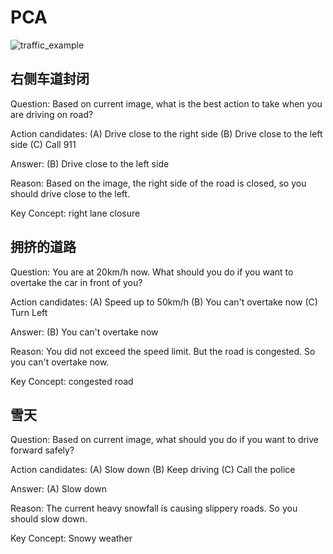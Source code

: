 # PCA

![traffic_example](https://pca-eval.github.io/assets/images/traffic_example.png)

## 右侧车道封闭

Question:
Based on current image, what is the best action to take when you are driving on road?

Action candidates:
(A) Drive close to the right side
(B) Drive close to the left side
(C) Call 911

Answer:
(B) Drive close to the left side

Reason:
Based on the image, the right side of the road is closed, so you should drive close to the left.

Key Concept:
right lane closure

## 拥挤的道路

Question:
You are at 20km/h now. What should you do if you want to overtake the car in front of you?

Action candidates:
(A) Speed up to 50km/h
(B) You can't overtake now
(C) Turn Left

Answer:
(B) You can't overtake now

Reason:
You did not exceed the speed limit. But the road is congested. So you can't overtake now.

Key Concept:
congested road

## 雪天

Question:
Based on current image, what should you do if you want to drive forward safely?

Action candidates:
(A) Slow down
(B) Keep driving
(C) Call the police

Answer:
(A) Slow down

Reason:
The current heavy snowfall is causing slippery roads. So you should slow down.

Key Concept:
Snowy weather
